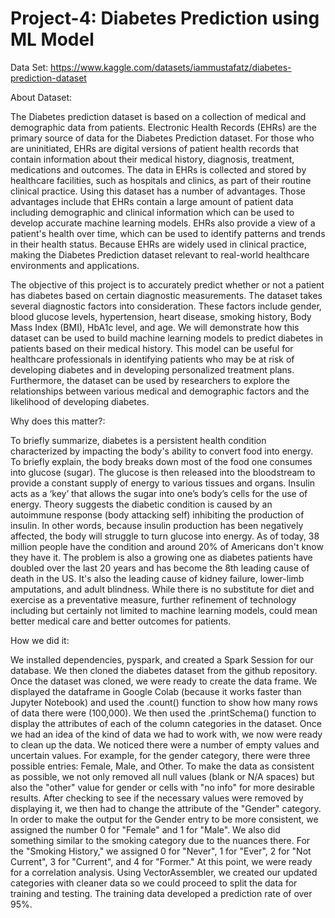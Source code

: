 # Project-4: Diabetes Prediction using ML Model

Data Set: https://www.kaggle.com/datasets/iammustafatz/diabetes-prediction-dataset

About Dataset:

The Diabetes prediction dataset is based on a collection of medical and demographic data from patients. Electronic Health Records (EHRs) are the primary source of data for the Diabetes Prediction dataset. For those who are uninitiated, EHRs are digital versions of patient health records that contain information about their medical history, diagnosis, treatment, medications and outcomes. The data in EHRs is collected and stored by healthcare facilities, such as hospitals and clinics, as part of their routine clinical practice. Using this dataset has a number of advantages. Those advantages include that EHRs contain a large amount of patient data including demographic and clinical information which can be used to develop accurate machine learning models. EHRs also provide a view of a patient's health over time, which can be used to identify patterns and trends in their health status. Because EHRs are widely used in clinical practice, making the Diabetes Prediction dataset relevant to real-world healthcare environments and applications. 

The objective of this project is to accurately predict whether or not a patient has diabetes based on certain diagnostic measurements. The dataset takes several diagnostic factors into consideration. These factors include gender, blood glucose levels, hypertension, heart disease, smoking history, Body Mass Index (BMI), HbA1c level, and age. We will demonstrate how this dataset can be used to build machine learning models to predict diabetes in patients based on their medical history. This model can be useful for healthcare professionals in identifying patients who may be at risk of developing diabetes and in developing personalized treatment plans. Furthermore, the dataset can be used by researchers to explore the relationships between various medical and demographic factors and the likelihood of developing diabetes. 

Why does this matter?:

To briefly summarize, diabetes is a persistent health condition characterized by impacting the body's ability to convert food into energy. To briefly explain, the body breaks down most of the food one consumes into glucose (sugar). The glucose is then released into the bloodstream to provide a constant supply of energy to various tissues and organs. Insulin acts as a ‘key’ that allows the sugar into one’s body’s cells for the use of energy. Theory suggests the diabetic condition is caused by an autoimmune response (body attacking self) inhibiting the production of insulin. In other words, because insulin production has been negatively affected, the body will struggle to turn glucose into energy. As of today, 38 million people have the condition and around 20% of Americans don't know they have it. The problem is also a growing one as diabetes patients have doubled over the last 20 years and has become the 8th leading cause of death in the US. It's also the leading cause of kidney failure, lower-limb amputations, and adult blindness. While there is no substitute for diet and exercise as a preventative measure, further refinement of technology including but certainly not limited to machine learning models, could mean better medical care and better outcomes for patients. 

How we did it:

We  installed dependencies, pyspark, and created a Spark Session for our database. We then cloned the diabetes dataset from the github repository. Once the dataset was cloned, we were ready to create the data frame. We displayed the dataframe in Google Colab (because it works faster than Jupyter Notebook) and used the .count() function to show how many rows of data there were (100,000). We then used the .printSchema() function to display the attributes of each of the column categories in the dataset. Once we had an idea of the kind of data we had to work with, we now were ready to clean up the data. We noticed there were a number of empty values and uncertain values. For example, for the gender category, there were three possible entries: Female, Male, and Other. To make the data as consistent as possible, we not only removed all null values (blank or N/A spaces) but also the "other" value for gender or cells with "no info" for more desirable results. After checking to see if the necessary values were removed by displaying it, we then had to change the attribute of the "Gender" category. In order to make the output for the Gender entry to be more consistent, we assigned the number 0 for "Female" and 1 for "Male". We also did something similar to the smoking category due to the nuances there. For the "Smoking History," we assigned 0 for "Never", 1 for "Ever", 2 for "Not Current", 3 for "Current", and 4 for "Former." At this point, we were ready for a correlation analysis. Using VectorAssembler, we created our updated categories with cleaner data so we could proceed to split the data for training and testing. The training data developed a prediction rate of over 95%. 